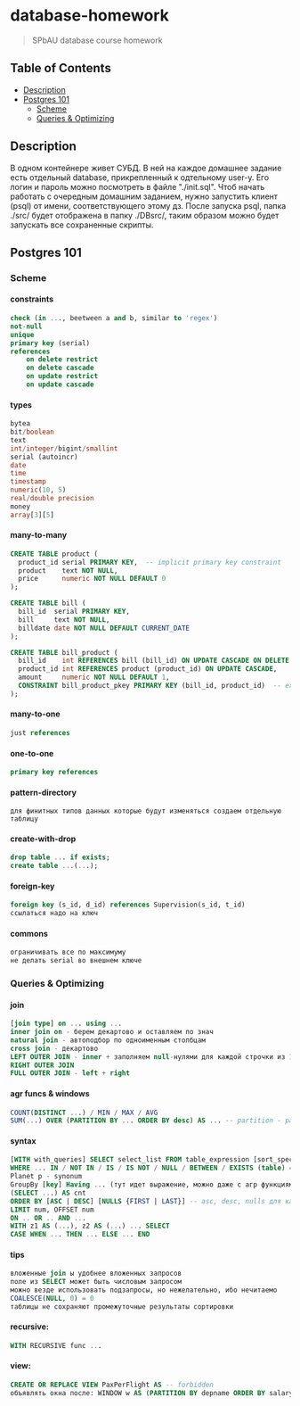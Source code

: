 # database-homework

> SPbAU database course homework

## Table of Contents

- [Description](#description)
- [Postgres 101](#postgres-101)
  * [Scheme](#scheme)
  * [Queries & Optimizing](#queries--optimizing)

## Description
В одном контейнере живет СУБД. В ней на каждое домашнее задание есть отдельный database, прикрепленный к одтельному user-у. Его логин и 
пароль можно посмотреть в файле "./init.sql". Чтоб начать работать с очередным домашним заданием, нужно запустить клиент (psql) от имени, соответствующего 
этому дз. После запуска psql, папка ./src/ будет отображена в папку ./DBsrc/, таким образом можно будет запускать все сохраненные скрипты.

## Postgres 101

### Scheme

#### constraints

```sql
check (in ..., beetween a and b, similar to 'regex')
not-null
unique
primary key (serial)
references
    on delete restrict
    on delete cascade
    on update restrict
    on update cascade
```

#### types

```sql
bytea
bit/boolean
text
int/integer/bigint/smallint
serial (autoincr)
date
time
timestamp
numeric(10, 5)
real/double precision
money
array[3][5]
```

#### many-to-many

```sql
CREATE TABLE product (
  product_id serial PRIMARY KEY,  -- implicit primary key constraint
  product    text NOT NULL,
  price      numeric NOT NULL DEFAULT 0
);

CREATE TABLE bill (
  bill_id  serial PRIMARY KEY,
  bill     text NOT NULL,
  billdate date NOT NULL DEFAULT CURRENT_DATE
);

CREATE TABLE bill_product (
  bill_id    int REFERENCES bill (bill_id) ON UPDATE CASCADE ON DELETE CASCADE,
  product_id int REFERENCES product (product_id) ON UPDATE CASCADE,
  amount     numeric NOT NULL DEFAULT 1,
  CONSTRAINT bill_product_pkey PRIMARY KEY (bill_id, product_id)  -- explicit pk
);
```

#### many-to-one

```sql
just references
```

#### one-to-one

```sql
primary key references
```

#### pattern-directory
    для финитных типов данных которые будут изменяться создаем отдельную таблицу

#### create-with-drop

```sql
drop table ... if exists;
create table ...(...);
```

#### foreign-key

```sql
foreign key (s_id, d_id) references Supervision(s_id, t_id)
ссылаться надо на ключ
```

#### commons

```sql
ограничивать все по максимуму
не делать serial во внешнем ключе
```

### Queries & Optimizing

#### join

```sql
[join type] on ... using ...
inner join on - берем декартово и оставляем по знач
natural join - автоподбор по одноименным столбцам
cross join - декартово
LEFT OUTER JOIN - inner + заполняем null-нулями для каждой строчки из 1 без подход во 2ой
RIGHT OUTER JOIN
FULL OUTER JOIN - left + right
```

#### agr funcs & windows

```sql
COUNT(DISTINCT ...) / MIN / MAX / AVG
SUM(...) OVER (PARTITION BY ... ORDER BY desc) AS ... -- partition - разделение на группы, функции - row_number(), rank(), dense_rank(), percent_rank(), last/first,nth_value
```

#### syntax

```sql
[WITH with_queries] SELECT select_list FROM table_expression [sort_specification]
WHERE ... IN / NOT IN / IS / IS NOT / NULL / BETWEEN / EXISTS (table) === if table not empty
Planet p - synonum
GroupBy [key] Having ... (тут идет выражение, можно даже с агр функциями)
(SELECT ...) AS cnt
ORDER BY [ASC | DESC] [NULLS {FIRST | LAST}] -- asc, desc, nulls для каждой колонки сортировки отдельно
LIMIT num, OFFSET num
ON .. OR .. AND ...
WITH z1 AS (...), z2 AS (...) ... SELECT
CASE WHEN ... THEN ... ELSE ... END
```

#### tips

```sql
вложенные join ы удобнее вложенных запросов
поле из SELECT может быть числовым запросом
можно везде использовать подзапросы, но нежелательно, ибо нечитаемо
COALESCE(NULL, 0) = 0
таблицы не сохраняют промежуточные результаты сортировки
```

#### recursive:

```sql
WITH RECURSIVE func ...
```

#### view:

```sql
CREATE OR REPLACE VIEW PaxPerFlight AS -- forbidden
объявлять окна после: WINDOW w AS (PARTITION BY depname ORDER BY salary DESC);
```